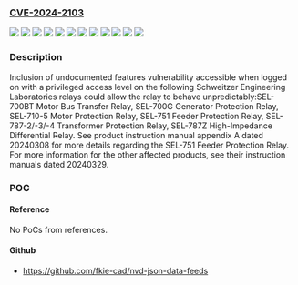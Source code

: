 ### [CVE-2024-2103](https://cve.mitre.org/cgi-bin/cvename.cgi?name=CVE-2024-2103)
![](https://img.shields.io/static/v1?label=Product&message=%20SEL-700G%20Generator%20Protection%20Relay&color=blue)
![](https://img.shields.io/static/v1?label=Product&message=SEL-700BT%20Motor%20Bus%20Transfer%20Relay&color=blue)
![](https://img.shields.io/static/v1?label=Product&message=SEL-710-5%20Motor%20Protection%20Relay&color=blue)
![](https://img.shields.io/static/v1?label=Product&message=SEL-751%20Feeder%20Protection%20Relay&color=blue)
![](https://img.shields.io/static/v1?label=Product&message=SEL-787-2%2F-3%2F-4%20Transformer%20Protection%20Relay&color=blue)
![](https://img.shields.io/static/v1?label=Product&message=SEL-787Z%20High-Impedance%20Differential%20Relay&color=blue)
![](https://img.shields.io/static/v1?label=Version&message=R100-V0%20&color=brightgreen)
![](https://img.shields.io/static/v1?label=Version&message=R101-V0%20&color=brightgreen)
![](https://img.shields.io/static/v1?label=Version&message=R301-V0%20&color=brightgreen)
![](https://img.shields.io/static/v1?label=Version&message=R302-V0%20&color=brightgreen)
![](https://img.shields.io/static/v1?label=Version&message=R400-V0%20&color=brightgreen)
![](https://img.shields.io/static/v1?label=Vulnerability&message=CWE-1242%3A%20Inclusion%20of%20Undocumented%20Features&color=brightgreen)

### Description

Inclusion of undocumented features vulnerability accessible when logged on with a privileged access level on the following Schweitzer Engineering Laboratories relays could allow the relay to behave unpredictably:SEL-700BT Motor Bus Transfer Relay, SEL-700G Generator Protection Relay, SEL-710-5 Motor Protection Relay, SEL-751 Feeder Protection Relay, SEL-787-2/-3/-4 Transformer Protection Relay, SEL-787Z High-Impedance Differential Relay. See product instruction manual appendix A dated 20240308 for more details regarding the SEL-751 Feeder Protection Relay. For more information for the other affected products, see their instruction manuals dated 20240329.

### POC

#### Reference
No PoCs from references.

#### Github
- https://github.com/fkie-cad/nvd-json-data-feeds


